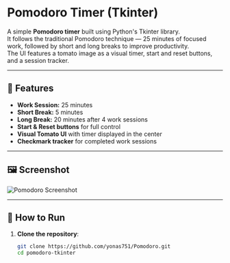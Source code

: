 # Pomodoro Timer (Tkinter)

A simple **Pomodoro timer** built using Python's Tkinter library.  
It follows the traditional Pomodoro technique — 25 minutes of focused work, followed by short and long breaks to improve productivity.  
The UI features a tomato image as a visual timer, start and reset buttons, and a session tracker.

---

## 📌 Features
- **Work Session:** 25 minutes
- **Short Break:** 5 minutes
- **Long Break:** 20 minutes after 4 work sessions
- **Start & Reset buttons** for full control
- **Visual Tomato UI** with timer displayed in the center
- **Checkmark tracker** for completed work sessions

---

## 🖼 Screenshot
![Pomodoro Screenshot](screenshot.png)

---

## 🚀 How to Run

1. **Clone the repository**:
   ```bash
   git clone https://github.com/yonas751/Pomodoro.git
   cd pomodoro-tkinter
